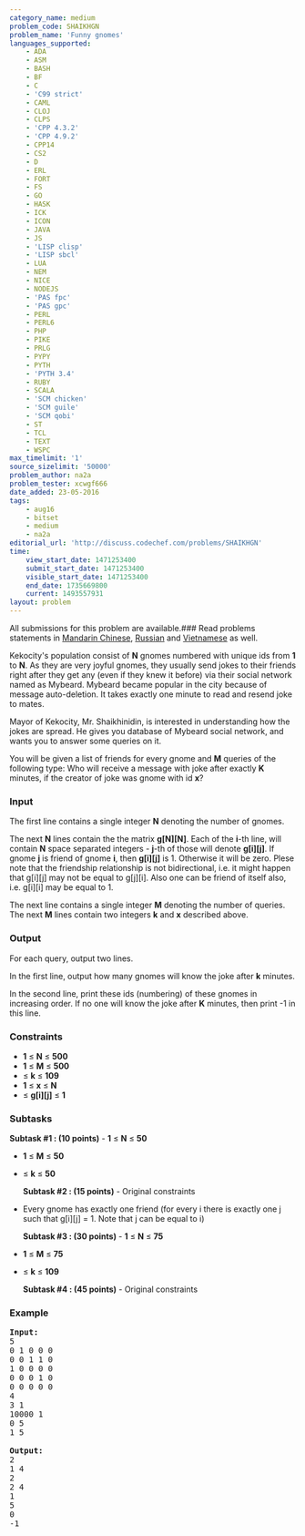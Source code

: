 ```yaml
---
category_name: medium
problem_code: SHAIKHGN
problem_name: 'Funny gnomes'
languages_supported:
    - ADA
    - ASM
    - BASH
    - BF
    - C
    - 'C99 strict'
    - CAML
    - CLOJ
    - CLPS
    - 'CPP 4.3.2'
    - 'CPP 4.9.2'
    - CPP14
    - CS2
    - D
    - ERL
    - FORT
    - FS
    - GO
    - HASK
    - ICK
    - ICON
    - JAVA
    - JS
    - 'LISP clisp'
    - 'LISP sbcl'
    - LUA
    - NEM
    - NICE
    - NODEJS
    - 'PAS fpc'
    - 'PAS gpc'
    - PERL
    - PERL6
    - PHP
    - PIKE
    - PRLG
    - PYPY
    - PYTH
    - 'PYTH 3.4'
    - RUBY
    - SCALA
    - 'SCM chicken'
    - 'SCM guile'
    - 'SCM qobi'
    - ST
    - TCL
    - TEXT
    - WSPC
max_timelimit: '1'
source_sizelimit: '50000'
problem_author: na2a
problem_tester: xcwgf666
date_added: 23-05-2016
tags:
    - aug16
    - bitset
    - medium
    - na2a
editorial_url: 'http://discuss.codechef.com/problems/SHAIKHGN'
time:
    view_start_date: 1471253400
    submit_start_date: 1471253400
    visible_start_date: 1471253400
    end_date: 1735669800
    current: 1493557931
layout: problem
---
```

All submissions for this problem are available.###  Read problems statements in [Mandarin Chinese](http://www.codechef.com/download/translated/AUG16/mandarin/SHAIKHGN.pdf), [Russian](http://www.codechef.com/download/translated/AUG16/russian/SHAIKHGN.pdf) and [Vietnamese](http://www.codechef.com/download/translated/AUG16/vietnamese/SHAIKHGN.pdf) as well.

Kekocity's population consist of **N** gnomes numbered with unique ids from **1** to **N**. As they are very joyful gnomes, they usually send jokes to their friends right after they get any (even if they knew it before) via their social network named as Mybeard. Mybeard became popular in the city because of message auto-deletion. It takes exactly one minute to read and resend joke to mates.

Mayor of Kekocity, Mr. Shaikhinidin, is interested in understanding how the jokes are spread. He gives you database of Mybeard social network, and wants you to answer some queries on it.

You will be given a list of friends for every gnome and **M** queries of the following type: Who will receive a message with joke after exactly **K** minutes, if the creator of joke was gnome with id **x**?

### Input

The first line contains a single integer **N** denoting the number of gnomes.

The next **N** lines contain the the matrix **g\[N\]\[N\]**. Each of the **i**-th line, will contain **N** space separated integers - **j**-th of those will denote **g\[i\]\[j\]**. If gnome **j** is friend of gnome **i**, then **g\[i\]\[j\]** is 1. Otherwise it will be zero. Plese note that the friendship relationship is not bidirectional, i.e. it might happen that g\[i\]\[j\] may not be equal to g\[j\]\[i\]. Also one can be friend of itself also, i.e. g\[i\]\[i\] may be equal to 1.

The next line contains a single integer **M** denoting the number of queries. The next **M** lines contain two integers **k** and **x** described above.

### Output

For each query, output two lines.

In the first line, output how many gnomes will know the joke after **k** minutes.

In the second line, print these ids (numbering) of these gnomes in increasing order. If no one will know the joke after **K** minutes, then print -1 in this line.

### Constraints

- **1** ≤ **N** ≤ **500**
- **1** ≤ **M** ≤ **500**
- ≤ **k** ≤ **109**
- **1** ≤ **x** ≤ **N**
- ≤ **g\[i\]\[j\]** ≤ **1**

###  Subtasks 

 **Subtask #1 : (10 points)** - **1** ≤ **N** ≤ **50**
- **1** ≤ **M** ≤ **50**
- ≤ **k** ≤ **50**

  **Subtask #2 : (15 points)** - Original constraints
- Every gnome has exactly one friend (for every i there is exactly one j such that g\[i\]\[j\] = 1. Note that j can be equal to i)

  **Subtask #3 : (30 points)** - **1** ≤ **N** ≤ **75**
- **1** ≤ **M** ≤ **75**
- ≤ **k** ≤ **109**

  **Subtask #4 : (45 points)** - Original constraints

### Example

<pre><b>Input:</b>
<tt>5
0 1 0 0 0
0 0 1 1 0
1 0 0 0 0
0 0 0 1 0
0 0 0 0 0
4
3 1
10000 1
0 5
1 5</tt>

<b>Output:</b>
<tt>2
1 4
2
2 4
1
5
0
-1</tt>

</pre>